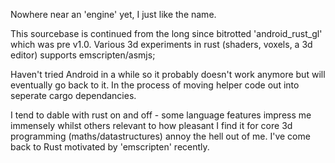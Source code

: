 Nowhere near an 'engine' yet, I just like the name.

This sourcebase is continued from the long since bitrotted 'android_rust_gl' which was pre v1.0.
Various 3d experiments in rust (shaders, voxels, a 3d editor)
supports emscripten/asmjs; 

Haven't tried Android in a while so it probably doesn't work anymore but will eventually go back to it.
In the process of moving helper code out into seperate cargo dependancies.

I tend to dable with rust on and off - some language features impress me immensely whilst others relevant to how pleasant I find it for core 3d programming (maths/datastructures) annoy the hell out of me. I've come back to Rust motivated by 'emscripten' recently.
